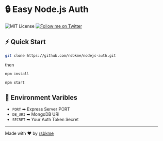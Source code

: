 # 🔒 Easy Node.js Auth

![MIT License](https://img.shields.io/static/v1.svg?label=📜%20License&message=MIT&color=informational)
[![Follow me on Twitter](https://img.shields.io/static/v1.svg?label=Follow%20%40rsbkme&message=🤙&color=red&logo=twitter&style=social)](https://twitter.com/rsbkme)

## ⚡ Quick Start

```bash
git clone https://github.com/rsbkme/nodejs-auth.git
```

then

```bash
npm install
```

```bash
npm start
```

## 🌲 Environment Varibles

- `PORT` ➡ Express Server PORT
- `DB_URI` ➡ MongoDB URI
- `SECRET` ➡ Your Auth Token Secret

---

Made with ❤ by [rsbkme](https://github.com/rsbkme)
